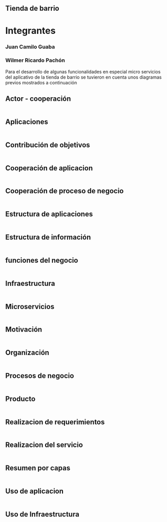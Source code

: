<h2>Tienda de barrio</h2>
<h1>Integrantes</h1>
<h3>Juan Camilo Guaba  </h3>
<h3>Wilmer Ricardo Pachón</h3>
<p>Para el desarrollo de algunas funcionalidades en especial micro servicios del aplicativo de la tienda de barrio se tuvieron en cuenta unos diagramas previos mostrados a continuación</p>
<h2>
    Actor - cooperación
</h2>
<img src="img/actor-cooperacion.png" alt="">
<h2>Aplicaciones</h2>
<img src="img/Aplicaciones.png" alt="">
<h2>Contribución de objetivos</h2>
<img src="img/Contribucion de objetivos.png" alt="">
<h2>Cooperación de aplicacion</h2>
<img src="img/Cooperacion de aplicacion.png" alt="">
<h2>Cooperación de proceso de negocio</h2>
<img src="img/Cooperacion de proceso de negocio.png.png" alt="">
<h2>Estructura de aplicaciones</h2>
<img src=" img/Estructura de aplicaciones.png" alt="">
<h2>Estructura de información</h2>
<img src="img/Estructura de informacion.png" alt="">
<h2>funciones del negocio</h2>
<img src="img/funciones del negocio.png" alt="">
<h2>Infraestructura</h2>
<img src="img/Infraestructura.jpeg" alt="">
<h2>Microservicios</h2>
<img src="img/Microservicios.png" alt="">
<h2>Motivación</h2>
<img src="img/Motivación.png" alt="">
<h2>Organización</h2>
<img src="img/organizacion.png" alt="">
<h2>Procesos de negocio</h2>
<img src="img/Procesos de negocio.png" alt="">
<h2>Producto</h2>
<img src="img/Producto.png" alt="">
<h2>Realizacion de requerimientos</h2>
<img src="img/Realizacion de requerimientos.png" alt="">
<h2>Realizacion del servicio</h2>
<img src="img/Realizacion del servicio.png" alt="">
<h2>Resumen por capas</h2>
<img src="img/Resumen por capas.png" alt="">
<h2>Uso de aplicacion</h2>
<img src="img/Uso de aplicacion.png" alt="">
<h2>Uso de Infraestructura</h2>
<img src="img/Uso de infraestructura.png " alt="">